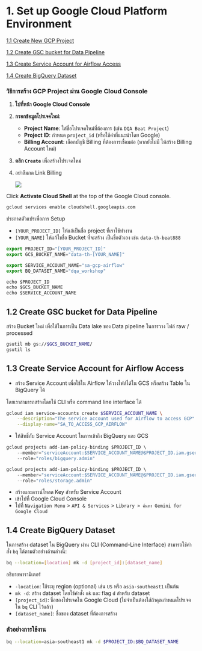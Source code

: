 # 1. Set up Google Cloud Platform Environment

[1.1 Create New GCP Project]()  

[1.2 Create GSC bucket for Data Pipeline]()

[1.3 Create Service Account for Airflow Access]() 

[1.4 Create BigQuery Dataset]() 

### วิธีการสร้าง GCP Project ผ่าน Google Cloud Console

1. **ไปที่หน้า Google Cloud Console**
2. **กรอกข้อมูลโปรเจคใหม่:**
    - **Project Name**: ใส่ชื่อโปรเจคใหม่ที่ต้องการ (เช่น `DQA Beat Project`)
    - **Project ID**: กำหนด `project_id` (หรือใช้ค่าที่แนะนำโดย Google)
    - **Billing Account**: เลือกบัญชี Billing ที่ต้องการเชื่อมต่อ (หากยังไม่มี ให้สร้าง Billing Account ใหม่)
3. **คลิก `Create`** เพื่อสร้างโปรเจคใหม่
4. อย่าลืมกด Link Billing 
    
    ![](../assets/link_billing_to_project.png)


Click **Activate Cloud Shell** at the top of the Google Cloud console.

```bash
gcloud services enable cloudshell.googleapis.com
```

ประกาศตัวแปรเพื่อการ Setup 

- `[YOUR_PROJECT_ID]` ให้แก้เป็นชื่อ project ที่เราใช้ทำงาน
- `[YOUR_NAME]` ให้แก้ไขชื่อ Bucket ที่จะสร้าง เป็นชื่อตัวเอง เช่น `data-th-beat888`

```jsx
export PROJECT_ID="[YOUR_PROJECT_ID]"
export GCS_BUCKET_NAME="data-th-[YOUR_NAME]"
```

```jsx
export SERVICE_ACCOUNT_NAME="sa-gcp-airflow"
export BQ_DATASET_NAME="dqa_workshop" 

echo $PROJECT_ID
echo $GCS_BUCKET_NAME
echo $SERVICE_ACCOUNT_NAME
```

## 1.2 Create GSC bucket for Data Pipeline

 สร้าง Bucket ใหม่ เพื่อใช้ในการเป็น Data lake ของ Data pipeline ในการวาง ไฟล์ raw / processed

```bash
gsutil mb gs://$GCS_BUCKET_NAME/
gsutil ls
```

## 1.3 Create Service Account for Airflow Access

- สร้าง Service Account เพื่อใช้ใน Airflow ให้วางไฟล์ได้ใน GCS หรือสร้าง Table ใน BigQuery ได้

โดยเราสามารถสร้างโดยใช้ CLI หรือ command line interface ได้

```bash
gcloud iam service-accounts create $SERVICE_ACCOUNT_NAME \
    --description="The service account used for Airflow to access GCP" \
    --display-name="SA_TO_ACCESS_GCP_AIRFLOW"
```

- ให้สิทธิ์กับ Service Account ในการเข้าถึง BigQuery และ GCS

```jsx
gcloud projects add-iam-policy-binding $PROJECT_ID \
    --member="serviceAccount:$SERVICE_ACCOUNT_NAME@$PROJECT_ID.iam.gserviceaccount.com" \
    --role="roles/bigquery.admin"

gcloud projects add-iam-policy-binding $PROJECT_ID \
    --member="serviceAccount:$SERVICE_ACCOUNT_NAME@$PROJECT_ID.iam.gserviceaccount.com" \
    --role="roles/storage.admin"
```

- สร้างและดาวน์โหลด Key สำหรับ Service Account
- เข้าไปที่ Google Cloud Console
- ไปที่ `Navigation Menu` > `API & Services` > `Library > ค้นหา Gemini for Google Cloud`

## 1.4 Create BigQuery Dataset

ในการสร้าง dataset ใน BigQuery ผ่าน CLI (Command-Line Interface) สามารถใช้คำสั่ง `bq` ได้ตามตัวอย่างด้านล่างนี้:

```bash
bq --location=[location] mk -d [project_id]:[dataset_name]
```

อธิบายพารามิเตอร์

- `-location`: ใช้ระบุ region (optional) เช่น `US` หรือ `asia-southeast1` เป็นต้น
- `mk -d`: สร้าง dataset โดยใช้คำสั่ง `mk` และ flag `d` สำหรับ dataset
- `[project_id]`: ชื่อของโปรเจคใน Google Cloud (ไม่จำเป็นต้องใส่ถ้าคุณกำหนดโปรเจคใน `bq` CLI ไว้แล้ว)
- `[dataset_name]`: ชื่อของ dataset ที่ต้องการสร้าง

### ตัวอย่างการใช้งาน

```bash
bq --location=asia-southeast1 mk -d $PROJECT_ID:$BQ_DATASET_NAME
```
